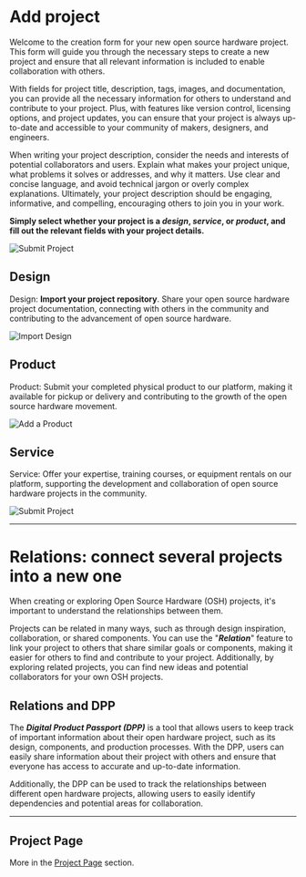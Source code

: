 # Add project
Welcome to the creation form for your new open source hardware project. This form will guide you through the necessary steps to create a new project and ensure that all relevant information is included to enable collaboration with others.

With fields for project title, description, tags, images, and documentation, you can provide all the necessary information for others to understand and contribute to your project. Plus, with features like version control, licensing options, and project updates, you can ensure that your project is always up-to-date and accessible to your community of makers, designers, and engineers.

When writing your project description, consider the needs and interests of potential collaborators and users. Explain what makes your project unique, what problems it solves or addresses, and why it matters. Use clear and concise language, and avoid technical jargon or overly complex explanations. Ultimately, your project description should be engaging, informative, and compelling, encouraging others to join you in your work.

**Simply select whether your project is a _design_, _service_, or _product_, and fill out the relevant fields with your project details.**

![Submit Project](../../_media/user-manual/screenshot_ru/createproject.png)

## Design
Design: **Import your project repository**. Share your open source hardware project documentation, connecting with others in the community and contributing to the advancement of open source hardware.

![Import Design](../../_media/user-manual/screenshot_ru/createprojectdesign.png)


## Product 
Product: Submit your completed physical product to our platform, making it available for pickup or delivery and contributing to the growth of the open source hardware movement.

![Add a Product](../../_media/user-manual/screenshot_ru/createprojectproduct.png)


## Service
Service: Offer your expertise, training courses, or equipment rentals on our platform, supporting the development and collaboration of open source hardware projects in the community.

![Submit Project](../../_media/user-manual/screenshot_ru/createprojectservice.png)


------

# Relations: connect several projects into a new one 
When creating or exploring Open Source Hardware (OSH) projects, it's important to understand the relationships between them. 

Projects can be related in many ways, such as through design inspiration, collaboration, or shared components. You can use the "**_Relation_**" feature to link your project to others that share similar goals or components, making it easier for others to find and contribute to your project. Additionally, by exploring related projects, you can find new ideas and potential collaborators for your own OSH projects.

## Relations and DPP
The **_Digital Product Passport (DPP)_** is a tool that allows users to keep track of important information about their open hardware project, such as its design, components, and production processes. With the DPP, users can easily share information about their project with others and ensure that everyone has access to accurate and up-to-date information. 

Additionally, the DPP can be used to track the relationships between different open hardware projects, allowing users to easily identify dependencies and potential areas for collaboration.

------

## Project Page 
More in the [Project Page](/pages/user-manual/project-page.md) section.